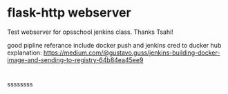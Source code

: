 # flask-http webserver
Test webserver for opsschool jenkins class. Thanks Tsahi!

good pipline referance include docker push and jenkins cred to ducker hub explanation:
https://medium.com/@gustavo.guss/jenkins-building-docker-image-and-sending-to-registry-64b84ea45ee9
#
ssssssss
